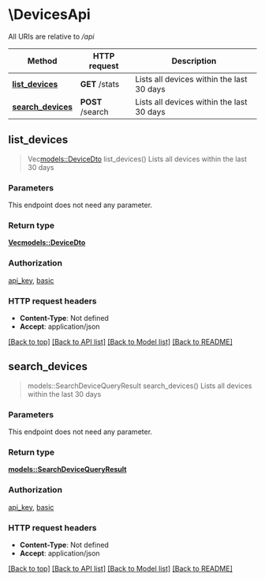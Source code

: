 # \DevicesApi

All URIs are relative to */api*

Method | HTTP request | Description
------------- | ------------- | -------------
[**list_devices**](DevicesApi.md#list_devices) | **GET** /stats | Lists all devices within the last 30 days
[**search_devices**](DevicesApi.md#search_devices) | **POST** /search | Lists all devices within the last 30 days



## list_devices

> Vec<models::DeviceDto> list_devices()
Lists all devices within the last 30 days

### Parameters

This endpoint does not need any parameter.

### Return type

[**Vec<models::DeviceDto>**](deviceDTO.md)

### Authorization

[api_key](../README.md#api_key), [basic](../README.md#basic)

### HTTP request headers

- **Content-Type**: Not defined
- **Accept**: application/json

[[Back to top]](#) [[Back to API list]](../README.md#documentation-for-api-endpoints) [[Back to Model list]](../README.md#documentation-for-models) [[Back to README]](../README.md)


## search_devices

> models::SearchDeviceQueryResult search_devices()
Lists all devices within the last 30 days

### Parameters

This endpoint does not need any parameter.

### Return type

[**models::SearchDeviceQueryResult**](SearchDeviceQueryResult.md)

### Authorization

[api_key](../README.md#api_key), [basic](../README.md#basic)

### HTTP request headers

- **Content-Type**: Not defined
- **Accept**: application/json

[[Back to top]](#) [[Back to API list]](../README.md#documentation-for-api-endpoints) [[Back to Model list]](../README.md#documentation-for-models) [[Back to README]](../README.md)


